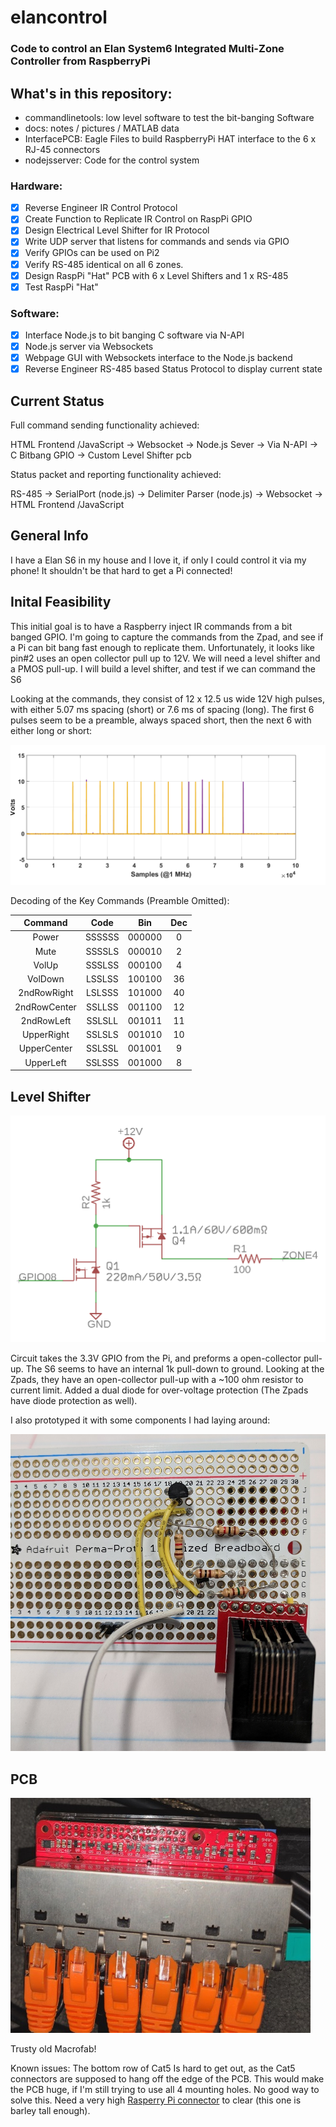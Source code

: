 # elancontrol
### Code to control an Elan System6 Integrated Multi-Zone Controller from RaspberryPi

## What's in this repository:
- commandlinetools: low level software to test the bit-banging Software
- docs: notes / pictures / MATLAB data
- InterfacePCB: Eagle Files to build RaspberryPi HAT interface to the 6 x RJ-45 connectors
- nodejsserver: Code for the control system

### Hardware:

- [x] Reverse Engineer IR Control Protocol
- [x] Create Function to Replicate IR Control on RaspPi GPIO
- [x] Design Electrical Level Shifter for IR Protocol
- [x] Write UDP server that listens for commands and sends via GPIO
- [x] Verify GPIOs can be used on Pi2
- [x] Verify RS-485 identical on all 6 zones.
- [x] Design RaspPi "Hat" PCB with 6 x Level Shifters and 1 x RS-485
- [x] Test RaspPi "Hat"

### Software:

- [x] Interface Node.js to bit banging C software via N-API
- [x] Node.js server via Websockets
- [x] Webpage GUI with Websockets interface to the Node.js backend
- [x] Reverse Engineer RS-485 based Status Protocol to display current state

## Current Status
Full command sending functionality achieved:

HTML Frontend /JavaScript ->  Websocket -> Node.js Sever -> Via N-API -> C Bitbang GPIO -> Custom Level Shifter pcb

Status packet and reporting functionality achieved:

 RS-485 -> SerialPort (node.js) -> Delimiter Parser (node.js) -> Websocket -> HTML Frontend /JavaScript

## General Info
I have a Elan S6 in my house and I love it, if only I could control it via my phone!  It shouldn't be that hard to get a Pi connected!

## Inital Feasibility
This initial goal is to have a Raspberry inject IR commands from a bit banged GPIO.  I'm going to capture the commands from the Zpad, and see if a Pi can bit bang fast enough to replicate them.  Unfortunately, it looks like pin#2 uses an open collector pull up to 12V.  We will need a level shifter and a PMOS pull-up.  I will build a level shifter, and test if we can command the S6

Looking at the commands, they consist of 12 x 12.5 us wide 12V high pulses, with either 5.07 ms spacing (short) or 7.6 ms of spacing (long).
The first 6 pulses seem to be a preamble, always spaced short, then the next 6 with either long or short:

![alt text](docs/ElanZpadCodes.png "Elan S6 Command Scope Capture")

Decoding of the Key Commands (Preamble Omitted):

| Command  | Code | Bin | Dec |
| :------: |:----:|:---:|:---:|
| Power | SSSSSS | 000000 | 0 |
| Mute | SSSSLS | 000010 | 2 |
| VolUp | SSSLSS | 000100 | 4 |
| VolDown | LSSLSS | 100100 | 36 |
| 2ndRowRight | LSLSSS | 101000 | 40 |
| 2ndRowCenter | SSLLSS | 001100 | 12 |
| 2ndRowLeft | SSLSLL | 001011 | 11 |
| UpperRight | SSLSLS | 001010 | 10 |
| UpperCenter | SSLSSL | 001001 | 9 |
| UpperLeft | SSLSSS | 001000 | 8 |

## Level Shifter

![alt text](docs/level_shifter.png "Level Shifter Schematic")

Circuit takes the 3.3V GPIO from the Pi, and preforms a open-collector pull-up.  The S6 seems to have an internal 1k pull-down to ground.  Looking at the Zpads, they have an open-collector pull-up with a ~100 ohm resistor to current limit.  Added a dual diode for over-voltage protection (The Zpads have diode protection as well).

I also prototyped it with some components I had laying around:

![alt text](docs/level_shifter_proto.jpg "Level Shifter Prototype")

## PCB

![alt text](docs/pcb.jpg "Assembled PCB")

Trusty old Macrofab!

Known issues:  The bottom row of Cat5 Is hard to get out, as the Cat5 connectors are supposed to hang off the edge of the PCB.  This would make the PCB huge, if I'm still trying to use all 4 mounting holes.  No good way to solve this.  Need a very high [Rasperry Pi connector](https://www.amazon.com/gp/product/B0756KM3GB/ref=oh_aui_search_detailpage?ie=UTF8&psc=1) to clear (this one is barley tall enough).
